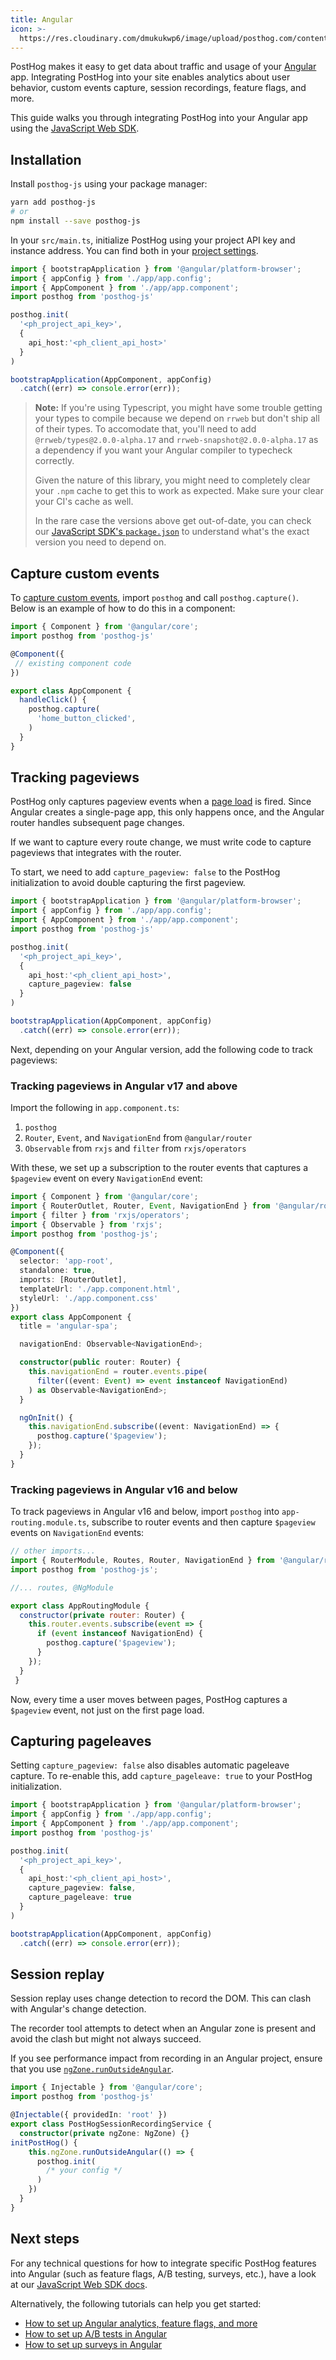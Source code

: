 ```yaml
---
title: Angular
icon: >-
  https://res.cloudinary.com/dmukukwp6/image/upload/posthog.com/contents/docs/integrate/frameworks/angular.svg
---
```


PostHog makes it easy to get data about traffic and usage of your [Angular](https://angular.dev/) app. Integrating PostHog into your site enables analytics about user behavior, custom events capture, session recordings, feature flags, and more.

This guide walks you through integrating PostHog into your Angular app using the [JavaScript Web SDK](/docs/libraries/js).

## Installation

Install `posthog-js` using your package manager:

```bash
yarn add posthog-js
# or
npm install --save posthog-js
```

In your `src/main.ts`, initialize PostHog using your project API key and instance address. You can find both in your [project settings](https://us.posthog.com/project/settings).  

```ts file=main.ts
import { bootstrapApplication } from '@angular/platform-browser';
import { appConfig } from './app/app.config';
import { AppComponent } from './app/app.component';
import posthog from 'posthog-js'

posthog.init(
  '<ph_project_api_key>',
  {
    api_host:'<ph_client_api_host>'
  }
)

bootstrapApplication(AppComponent, appConfig)
  .catch((err) => console.error(err));
```

> **Note:** If you're using Typescript, you might have some trouble getting your types to compile because we depend on `rrweb` but don't ship all of their types. To accomodate that, you'll need to add `@rrweb/types@2.0.0-alpha.17` and `rrweb-snapshot@2.0.0-alpha.17` as a dependency if you want your Angular compiler to typecheck correctly.
>
> Given the nature of this library, you might need to completely clear your `.npm` cache to get this to work as expected. Make sure your clear your CI's cache as well.
>
> In the rare case the versions above get out-of-date, you can check our [JavaScript SDK's `package.json`](https://github.com/PostHog/posthog-js/blob/main/package.json) to understand what's the exact version you need to depend on.

## Capture custom events

To [capture custom events](/docs/product-analytics/capture-events), import `posthog` and call `posthog.capture()`. Below is an example of how to do this in a component:

```typescript file=app.component.ts
import { Component } from '@angular/core';
import posthog from 'posthog-js'

@Component({
 // existing component code
})

export class AppComponent {
  handleClick() {
    posthog.capture(
      'home_button_clicked', 
    )
  }
}
```

## Tracking pageviews

PostHog only captures pageview events when a [page load](https://developer.mozilla.org/en-US/docs/Web/API/Window/load_event) is fired. Since Angular creates a single-page app, this only happens once, and the Angular router handles subsequent page changes.

If we want to capture every route change, we must write code to capture pageviews that integrates with the router.

To start, we need to add `capture_pageview: false` to the PostHog initialization to avoid double capturing the first pageview.

```ts file=main.ts
import { bootstrapApplication } from '@angular/platform-browser';
import { appConfig } from './app/app.config';
import { AppComponent } from './app/app.component';
import posthog from 'posthog-js'

posthog.init(
  '<ph_project_api_key>',
  {
    api_host:'<ph_client_api_host>',
    capture_pageview: false
  }
)

bootstrapApplication(AppComponent, appConfig)
  .catch((err) => console.error(err));
```

Next, depending on your Angular version, add the following code to track pageviews:

### Tracking pageviews in Angular v17 and above

Import the following in `app.component.ts`:

1. `posthog`
2. `Router`, `Event`, and `NavigationEnd` from `@angular/router`
3. `Observable` from `rxjs` and `filter` from `rxjs/operators`

With these, we set up a subscription to the router events that captures a `$pageview` event on every `NavigationEnd` event:

```ts file=app.component.ts
import { Component } from '@angular/core';
import { RouterOutlet, Router, Event, NavigationEnd } from '@angular/router';
import { filter } from 'rxjs/operators';
import { Observable } from 'rxjs';
import posthog from 'posthog-js';

@Component({
  selector: 'app-root',
  standalone: true,
  imports: [RouterOutlet],
  templateUrl: './app.component.html',
  styleUrl: './app.component.css'
})
export class AppComponent {
  title = 'angular-spa';

  navigationEnd: Observable<NavigationEnd>;

  constructor(public router: Router) {
    this.navigationEnd = router.events.pipe(
      filter((event: Event) => event instanceof NavigationEnd)
    ) as Observable<NavigationEnd>;
  }

  ngOnInit() {
    this.navigationEnd.subscribe((event: NavigationEnd) => {
      posthog.capture('$pageview');
    });
  }
}
```

### Tracking pageviews in Angular v16 and below

To track pageviews in Angular v16 and below, import `posthog` into `app-routing.module.ts`, subscribe to router events and then capture `$pageview` events on `NavigationEnd` events:

```js
// other imports...
import { RouterModule, Routes, Router, NavigationEnd } from '@angular/router';
import posthog from 'posthog-js';

//... routes, @NgModule

export class AppRoutingModule {
  constructor(private router: Router) {
    this.router.events.subscribe(event => {
      if (event instanceof NavigationEnd) {
        posthog.capture('$pageview');
      }
    });
  }
 }
```

Now, every time a user moves between pages, PostHog captures a `$pageview` event, not just on the first page load.

## Capturing pageleaves

Setting `capture_pageview: false` also disables automatic pageleave capture. To re-enable this, add `capture_pageleave: true` to your PostHog initialization.

```ts file=main.ts
import { bootstrapApplication } from '@angular/platform-browser';
import { appConfig } from './app/app.config';
import { AppComponent } from './app/app.component';
import posthog from 'posthog-js'

posthog.init(
  '<ph_project_api_key>',
  {
    api_host:'<ph_client_api_host>',
    capture_pageview: false,
    capture_pageleave: true
  }
)

bootstrapApplication(AppComponent, appConfig)
  .catch((err) => console.error(err));
```

## Session replay

Session replay uses change detection to record the DOM. This can clash with Angular's change detection.

The recorder tool attempts to detect when an Angular zone is present and avoid the clash but might not always succeed.

If you see performance impact from recording in an Angular project, ensure that you use [`ngZone.runOutsideAngular`](https://angular.io/api/core/NgZone#runoutsideangular). 

```ts file=posthog.service.ts
import { Injectable } from '@angular/core';
import posthog from 'posthog-js'

@Injectable({ providedIn: 'root' })
export class PostHogSessionRecordingService {
  constructor(private ngZone: NgZone) {}
initPostHog() {
    this.ngZone.runOutsideAngular(() => {
      posthog.init(
        /* your config */
      )
    })
  }
}
```

## Next steps

For any technical questions for how to integrate specific PostHog features into Angular (such as feature flags, A/B testing, surveys, etc.), have a look at our [JavaScript Web SDK docs](/docs/libraries/js).

Alternatively, the following tutorials can help you get started:

- [How to set up Angular analytics, feature flags, and more](/tutorials/angular-analytics)
- [How to set up A/B tests in Angular](/tutorials/angular-ab-tests)
- [How to set up surveys in Angular](/tutorials/angular-surveys)

